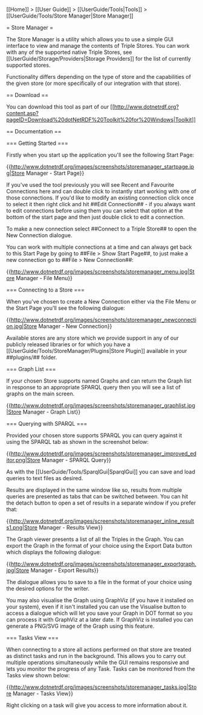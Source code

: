 [[Home]] > [[User Guide]] > [[UserGuide/Tools|Tools]] > [[UserGuide/Tools/Store Manager|Store Manager]]

= Store Manager =

The Store Manager is a utility which allows you to use a simple GUI interface to view and manage the contents of Triple Stores. You can work with any of the supported native Triple Stores, see [[UserGuide/Storage/Providers|Storage Providers]] for the list of currently supported stores.

Functionality differs depending on the type of store and the capabilities of the given store (or more specifically of our integration with that store).

== Download ==

You can download this tool as part of our [[http://www.dotnetrdf.org?content.asp?pageID=Download%20dotNetRDF%20Toolkit%20for%20Windows|Toolkit]]

== Documentation ==

=== Getting Started ===

Firstly when you start up the application you'll see the following Start Page:

{{http://www.dotnetrdf.org/images/screenshots/storemanager_startpage.jpg|Store Manager - Start Page}}

If you've used the tool previously you will see Recent and Favourite Connections here and can double click to instantly start working with one of those connections. If you'd like to modify an existing connection click once to select it then right click and hit ##Edit Connection## - if you always want to edit connections before using them you can select that option at the bottom of the start page and then just double click to edit a connection.

To make a new connection select ##Connect to a Triple Store## to open the New Connection dialogue.

You can work with multiple connections at a time and can always get back to this Start Page by going to ##File > Show Start Page##, to just make a new connection go to ##File > New Connection##:

{{http://www.dotnetrdf.org/images/screenshots/storemanager_menu.jpg|Store Manager - File Menu}}

=== Connecting to a Store ===

When you've chosen to create a New Connection either via the File Menu or the Start Page you'll see the following dialogue:

{{http://www.dotnetrdf.org/images/screenshots/storemanager_newconnection.jpg|Store Manager - New Connection}}

Available stores are any store which we provide support in any of our publicly released libraries or for which you have a [[UserGuide/Tools/StoreManager/Plugins|Store Plugin]] available in your ##plugins/## folder.

=== Graph List ===

If your chosen Store supports named Graphs and can return the Graph list in response to an appropriate SPARQL query then you will see a list of graphs on the main screen.

{{http://www.dotnetrdf.org/images/screenshots/storemanager_graphlist.jpg|Store Manager - Graph List}}

=== Querying with SPARQL ===

Provided your chosen store supports SPARQL you can query against it using the SPARQL tab as shown in the screenshot below:

{{http://www.dotnetrdf.org/images/screenshots/storemanager_improved_editor.png|Store Manager - SPARQL Query}}

As with the [[UserGuide/Tools/SparqlGui|SparqlGui]] you can save and load queries to text files as desired. 

Results are displayed in the same window like so, results from multiple queries are presented as tabs that can be switched between. You can hit the detach button to open a set of results in a separate window if you prefer that:

{{http://www.dotnetrdf.org/images/screenshots/storemanager_inline_results1.png|Store Manager - Results View}}

The Graph viewer presents a list of all the Triples in the Graph. You can export the Graph in the format of your choice using the Export Data button which displays the following dialogue:

{{http://www.dotnetrdf.org/images/screenshots/storemanager_exportgraph.jpg|Store Manager - Export Results}}

The dialogue allows you to save to a file in the format of your choice using the desired options for the writer.

You may also visualise the Graph using GraphViz (if you have it installed on your system), even if it isn't installed you can use the Visualise button to access a dialogue which will let you save your Graph in DOT format so you can process it with GraphViz at a later date. If GraphViz is installed you can generate a PNG/SVG image of the Graph using this feature.

=== Tasks View ===

When connecting to a store all actions performed on that store are treated as distinct tasks and run in the background. This allows you to carry out multiple operations simultaneously while the GUI remains responsive and lets you monitor the progress of any Task. Tasks can be monitored from the Tasks view shown below:

{{http://www.dotnetrdf.org/images/screenshots/storemanager_tasks.jpg|Store Manager - Tasks View}}

Right clicking on a task will give you access to more information about it.